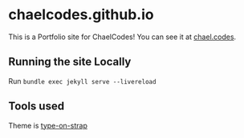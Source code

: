# chaelcodes.github.io
This is a Portfolio site for ChaelCodes! You can see it at [chael.codes](https://www.chael.codes).

## Running the site Locally
Run `bundle exec jekyll serve --livereload`

## Tools used
Theme is [type-on-strap](https://github.com/sylhare/Type-on-Strap)